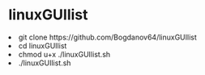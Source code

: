 # linuxGUIlist
<li> git clone https://github.com/Bogdanov64/linuxGUIlist
<li>cd linuxGUIlist
<li>chmod u+x ./linuxGUIlist.sh
<li>./linuxGUIlist.sh
